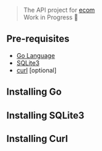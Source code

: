 > The API project for [ecom](https://github.com/Yashp11/ecom)\
> Work in Progress 🔧

## Pre-requisites
- [Go Language](#go_installation)
- [SQLite3](#sqlite_installation)
- [curl](#curl_installation) [optional]

## Installing Go 

## Installing SQLite3 

## Installing Curl 
